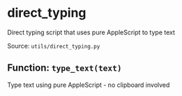 # direct_typing

Direct typing script that uses pure AppleScript to type text

Source: `utils/direct_typing.py`

## Function: `type_text(text)`

Type text using pure AppleScript - no clipboard involved
